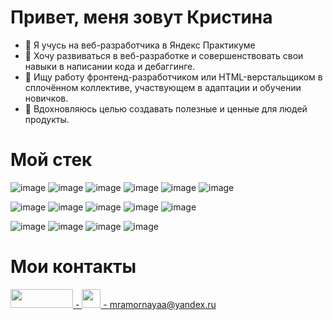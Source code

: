 # Привет, меня зовут Кристина
- 📇 Я учусь на веб-разработчика в Яндекс Практикуме
- 🏃 Хочу развиваться в веб-разработке и совершенствовать свои навыки в написании кода и дебаггинге.
- 💼 Ищу работу фронтенд-разработчиком или HTML-верстальщиком в сплочённом коллективе, участвующем в адаптации и обучении новичков.
- 🎯 Вдохновляюсь целью создавать полезные и ценные для людей продукты. 

# Мой стек
![image](https://github.com/KristinaYandex/KristinaYandex/assets/115872997/951dccf0-0c68-41b4-81a4-a16309294399) ![image](https://github.com/KristinaYandex/KristinaYandex/assets/115872997/8624b378-0c00-4b1b-afff-182d701567ea) ![image](https://github.com/KristinaYandex/KristinaYandex/assets/115872997/d7cf30d8-688f-47f7-bbcc-0cb2867b15c0) ![image](https://github.com/KristinaYandex/KristinaYandex/assets/115872997/3db6b2b4-1b19-4e78-9181-a5a52eedad5a) ![image](https://github.com/KristinaYandex/KristinaYandex/assets/115872997/8f25baa4-d156-4716-a137-b4c0eb709cce) ![image](https://github.com/KristinaYandex/KristinaYandex/assets/115872997/b6530c1a-dc62-4d7c-8827-239ee38550bc)


![image](https://github.com/KristinaYandex/KristinaYandex/assets/115872997/341cf918-0cd2-4b2b-8413-5eda3f2ce4f0) ![image](https://github.com/KristinaYandex/KristinaYandex/assets/115872997/c2523d31-5473-4ac0-9c83-74be0b518048) ![image](https://github.com/KristinaYandex/KristinaYandex/assets/115872997/d991a73d-f797-4783-8f8c-e9dcb83a3596) ![image](https://github.com/KristinaYandex/KristinaYandex/assets/115872997/b5f62301-7e22-4b7f-b7d2-a1211d7e1cbc) ![image](https://github.com/KristinaYandex/KristinaYandex/assets/115872997/886bde04-76af-4661-b681-d89b69a0e1c5)



![image](https://github.com/KristinaYandex/KristinaYandex/assets/115872997/c43a9b9e-2251-4bd7-bf67-96ada86126c9) ![image](https://github.com/KristinaYandex/KristinaYandex/assets/115872997/0fa31a8c-6661-4b09-a6ea-3de8c38256e2) ![image](https://github.com/KristinaYandex/KristinaYandex/assets/115872997/d477f32e-02c0-4041-9d74-d0990f6eb587) ![image](https://github.com/KristinaYandex/KristinaYandex/assets/115872997/a1b72909-013e-457b-b586-c326f7eaff98)
 
# Мои контакты
<a href="https://t.me/KristinaU1993">
  <img src="https://github.com/KristinaYandex/KristinaYandex/assets/115872997/94e7a0e9-5d8d-48c8-ba54-f172b362ac5c" width="100" height="30">
</a>

<a href="mailto:mramornayaa@yandex.ru">
  - <img src="https://github.com/KristinaYandex/KristinaYandex/assets/115872997/207fc24c-8cd2-4b09-a86f-ba60c158c376" width="30" height="30"> 
  - mramornayaa@yandex.ru
</a> 



